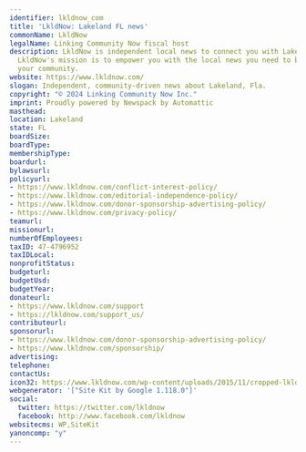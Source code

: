 ```yaml
---
identifier: lkldnow_com
title: 'LkldNow: Lakeland FL news'
commonName: LkldNow
legalName: Linking Community Now fiscal host
description: LkldNow is independent local news to connect you with Lakeland, Fla.
  LkldNow's mission is to empower you with the local news you need to be engaged in
  your community.
website: https://www.lkldnow.com/
slogan: Independent, community-driven news about Lakeland, Fla.
copyright: "© 2024 Linking Community Now Inc."
imprint: Proudly powered by Newspack by Automattic
masthead:
location: Lakeland
state: FL
boardSize:
boardType:
membershipType:
boardurl:
bylawsurl:
policyurl:
- https://www.lkldnow.com/conflict-interest-policy/
- https://www.lkldnow.com/editorial-independence-policy/
- https://www.lkldnow.com/donor-sponsorship-advertising-policy/
- https://www.lkldnow.com/privacy-policy/
teamurl:
missionurl:
numberOfEmployees:
taxID: 47-4796952
taxIDLocal:
nonprofitStatus:
budgeturl:
budgetUsd:
budgetYear:
donateurl:
- https://www.lkldnow.com/support
- https://lkldnow.com/support_us/
contributeurl:
sponsorurl:
- https://www.lkldnow.com/donor-sponsorship-advertising-policy/
- https://www.lkldnow.com/sponsorship/
advertising:
telephone:
contactUs:
icon32: https://www.lkldnow.com/wp-content/uploads/2015/11/cropped-lkldnowicon512-32x32.jpg
webgenerator: '["Site Kit by Google 1.118.0"]'
social:
  twitter: https://twitter.com/lkldnow
  facebook: http://www.facebook.com/lkldnow
websitecms: WP,SiteKit
yanoncomp: "y"
---
```

